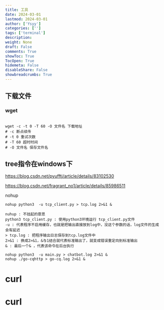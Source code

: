 ```yaml
---
title: 工具
date: 2024-03-01
lastmod: 2024-03-01
author: ['Ysyy']
categories: ['']
tags: ['terminal']
description: 
weight: None
draft: False
comments: True
showToc: True
TocOpen: True
hidemeta: False
disableShare: False
showbreadcrumbs: True
---
```

## 下载文件

### wget

```shell

wget -c -t 0 -T 60 -O 文件名 下载地址
# -c 断点续传
# -t 0 重试次数
# -T 60 超时时间
# -O 文件名 保存文件名

```


## tree指令在windows下

<https://blog.csdn.net/pyufftj/article/details/83102530>

<https://blog.csdn.net/fragrant_no1/article/details/85986511>

nohup

```
nohup python3  -u tcp_client.py > tcp.log 2>&1 &

nuhup : 不挂起的意思
python3 tcp_client.py : 使用python3环境运行 tcp_client.py文件
-u : 代表程序不启用缓存，也就是把输出直接放到log中，没这个参数的话，log文件的生成会有延迟
> tcp.log : 把程序输出日志保存到tcp.log文件中
2>&1 : 换成2>&1，&与1结合就代表标准输出了，就变成错误重定向到标准输出
& : 最后一个& ，代表该命令在后台执行
```

```
nohup python3  -u main.py > chatbot.log 2>&1 &
nohup ./go-cqhttp > go-cq.log 2>&1 &
```

# curl

# curl